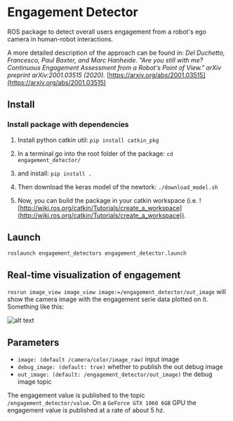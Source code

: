 # Engagement Detector

ROS package to detect overall users engagement from a robot's ego camera in human-robot interactions.

A more detailed description of the approach can be found in: 
*Del Duchetto, Francesco, Paul Baxter, and Marc Hanheide. "Are you still with me? Continuous Engagement Assessment from a Robot's Point of View." arXiv preprint arXiv:2001.03515 (2020).* [https://arxiv.org/abs/2001.03515](https://arxiv.org/abs/2001.03515)


## Install

### Install package with dependencies

1. Install python catkin util: `pip install catkin_pkg`

2. In a terminal go into the root folder of the package: `cd engagement_detector/`

3. and install: `pip install .`

4. Then download the keras model of the newtork: `./download_model.sh`

5. Now, you can build the package in your catkin workspace (i.e. ![http://wiki.ros.org/catkin/Tutorials/create_a_workspace](http://wiki.ros.org/catkin/Tutorials/create_a_workspace)). 

## Launch

`roslaunch engagement_detectors engagement_detector.launch`  


## Real-time visualization of engagement

`rosrun image_view image_view image:=/engagement_detector/out_image` will show the camera image with the engagement serie data plotted on it. Something like this:

![alt text](https://github.com/francescodelduchetto/engagement_detector/blob/master/imgs/gif0.gif "Engagement debug")


## Parameters

- `image: (default /camera/color/image_raw)` input image
- `debug_image: (default: true)` whether to publish the out debug image
- `out_image: (default: /engagement_detector/out_image)` the debug image topic

The engagement value is published to the topic `/engagement_detector/value`. On a `GeForce GTX 1060 6GB` GPU the engagement value is published at a rate of about 5 hz.
